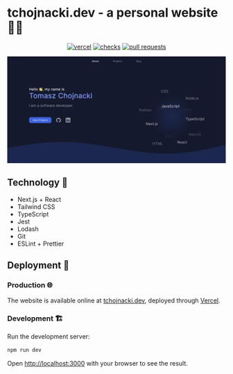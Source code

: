 # tchojnacki.dev - a personal website 🧑‍💻
<div align="center">

[![vercel](https://img.shields.io/github/deployments/tchojnacki/tchojnacki-dev/Production?label=vercel&logo=vercel)](https://tchojnacki.dev/)
[![checks](https://img.shields.io/github/checks-status/tchojnacki/tchojnacki-dev/main)](https://github.com/tchojnacki/tchojnacki-dev/actions)
[![pull requests](https://img.shields.io/github/issues-pr-closed/tchojnacki/tchojnacki-dev)](https://github.com/tchojnacki/tchojnacki-dev/pulls)

</div>

![The landing page of the website.](./docs/landing.png)

## Technology 🔧
- Next.js + React
- Tailwind CSS
- TypeScript
- Jest
- Lodash
- Git
- ESLint + Prettier

## Deployment 🚀
### Production 🌐
The website is available online at [tchojnacki.dev](https://tchojnacki.dev/), deployed through [Vercel](https://vercel.com/home).

### Development 🏗
Run the development server:
```bash
npm run dev
```
Open [http://localhost:3000](http://localhost:3000) with your browser to see the result.
